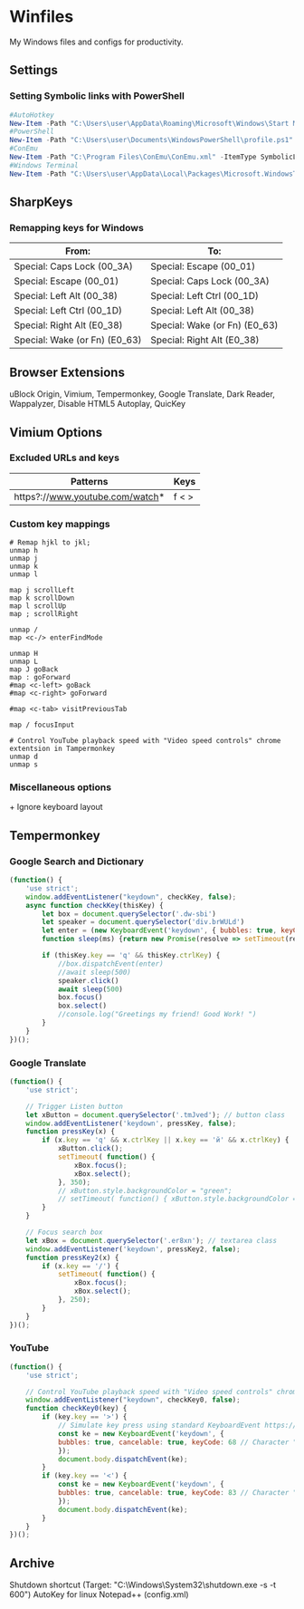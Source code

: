 # Winfiles

My Windows files and configs for productivity.

## Settings

### Setting Symbolic links with PowerShell

```PowerShell
#AutoHotkey
New-Item -Path "C:\Users\user\AppData\Roaming\Microsoft\Windows\Start Menu\Programs\Startup\ahk.ahk" -ItemType SymbolicLink -Value "D:\Apps\Winfiles\ahk.ahk"
#PowerShell
New-Item -Path "C:\Users\user\Documents\WindowsPowerShell\profile.ps1" -ItemType SymbolicLink -Value "D:\Apps\Winfiles\profile.ps1"
#ConEmu
New-Item -Path "C:\Program Files\ConEmu\ConEmu.xml" -ItemType SymbolicLink -Value "D:\Apps\Winfiles\ConEmu.xml"
#Windows Terminal
New-Item -Path "C:\Users\user\AppData\Local\Packages\Microsoft.WindowsTerminalPreview_8wekyb3d8bbwe\LocalState\settings.json" -ItemType SymbolicLink -Value "D:\Apps\Winfiles\settings.json"
```

## SharpKeys

### Remapping keys for Windows

| From:                         | To:                           |
| ----------------------------- | ----------------------------- |
| Special: Caps Lock (00_3A)    | Special: Escape (00_01)       |
| Special: Escape (00_01)       | Special: Caps Lock (00_3A)    |
| Special: Left Alt (00_38)     | Special: Left Ctrl (00_1D)    |
| Special: Left Ctrl (00_1D)    | Special: Left Alt (00_38)     |
| Special: Right Alt (E0_38)    | Special: Wake (or Fn) (E0_63) |
| Special: Wake (or Fn) (E0_63) | Special: Right Alt (E0_38)    |

## Browser Extensions

uBlock Origin, Vimium, Tempermonkey, Google Translate, Dark Reader, Wappalyzer, Disable HTML5 Autoplay, QuicKey

## Vimium Options

### Excluded URLs and keys

| Patterns                        | Keys  |
| ------------------------------- | ----- |
| https?://www.youtube.com/watch* | f < > |

### Custom key mappings

```
# Remap hjkl to jkl;
unmap h
unmap j
unmap k
unmap l

map j scrollLeft
map k scrollDown
map l scrollUp
map ; scrollRight

unmap /
map <c-/> enterFindMode

unmap H
unmap L
map J goBack
map : goForward
#map <c-left> goBack
#map <c-right> goForward

#map <c-tab> visitPreviousTab

map / focusInput

# Control YouTube playback speed with "Video speed controls" chrome extentsion in Tampermonkey
unmap d
unmap s
```

### Miscellaneous options

\+ Ignore keyboard layout

## Tempermonkey

### Google Search and Dictionary

```JavaScript
(function() {
    'use strict';
    window.addEventListener("keydown", checkKey, false);
    async function checkKey(thisKey) {
        let box = document.querySelector('.dw-sbi')
        let speaker = document.querySelector('div.brWULd')
        let enter = (new KeyboardEvent('keydown', { bubbles: true, keyCode: 13 }));
        function sleep(ms) {return new Promise(resolve => setTimeout(resolve, ms));}

        if (thisKey.key == 'q' && thisKey.ctrlKey) {
            //box.dispatchEvent(enter)
            //await sleep(500)
            speaker.click()
            await sleep(500)
            box.focus()
            box.select()
            //console.log("Greetings my friend! Good Work! ")
        }
    }
})();
```

### Google Translate

```JavaScript
(function() {
    'use strict';

    // Trigger Listen button
    let xButton = document.querySelector('.tmJved'); // button class
    window.addEventListener('keydown', pressKey, false);
    function pressKey(x) {
        if (x.key == 'q' && x.ctrlKey || x.key == 'й' && x.ctrlKey) {
            xButton.click();
            setTimeout( function() {
                xBox.focus();
                xBox.select();
            }, 350);
            // xButton.style.backgroundColor = "green";
            // setTimeout( function() { xButton.style.backgroundColor = ""}, 500);
        }
    }

    // Focus search box
    let xBox = document.querySelector('.er8xn'); // textarea class
    window.addEventListener('keydown', pressKey2, false);
    function pressKey2(x) {
        if (x.key == '/') {
            setTimeout( function() {
                xBox.focus();
                xBox.select();
            }, 250);
        }
    }
})();
```

### YouTube

```JavaScript
(function() {
    'use strict';

    // Control YouTube playback speed with "Video speed controls" chrome extentsion
    window.addEventListener("keydown", checkKey0, false);
    function checkKey0(key) {
        if (key.key == '>') {
            // Simulate key press using standard KeyboardEvent https://stackoverflow.com/questions/3276794/jquery-or-pure-js-simulate-enter-key-pressed-for-testing/18937620#18937620
            const ke = new KeyboardEvent('keydown', {
            bubbles: true, cancelable: true, keyCode: 68 // Character "d" https://www.w3.org/2002/09/tests/keys.html
            });
            document.body.dispatchEvent(ke);
        }
        if (key.key == '<') {
            const ke = new KeyboardEvent('keydown', {
            bubbles: true, cancelable: true, keyCode: 83 // Character "s" https://www.w3.org/2002/09/tests/keys.html
            });
            document.body.dispatchEvent(ke);
        }
    }
})();
```

## Archive

Shutdown shortcut (Target: "C:\Windows\System32\shutdown.exe -s -t 600")
AutoKey for linux
Notepad++ (config.xml)
